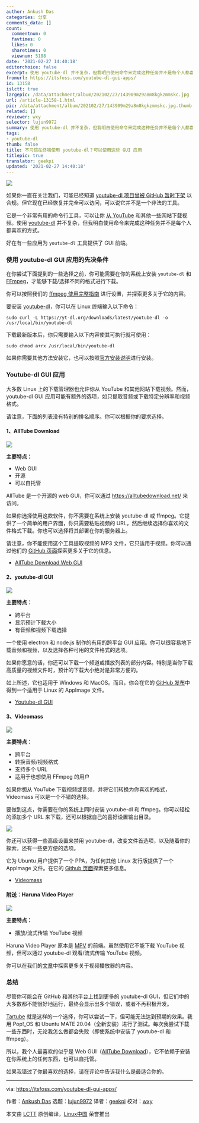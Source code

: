 ```yaml
---
author: Ankush Das
categories: 分享
comments_data: []
count:
  commentnum: 0
  favtimes: 0
  likes: 0
  sharetimes: 0
  viewnum: 5188
date: '2021-02-27 14:40:18'
editorchoice: false
excerpt: 使用 youtube-dl 并不复杂，但我明白使用命令来完成这种任务并不是每个人都喜欢的方式。
fromurl: https://itsfoss.com/youtube-dl-gui-apps/
id: 13158
islctt: true
largepic: /data/attachment/album/202102/27/143909m29a8m8kgkzmmskc.jpg
url: /article-13158-1.html
pic: /data/attachment/album/202102/27/143909m29a8m8kgkzmmskc.jpg.thumb.jpg
related: []
reviewer: wxy
selector: lujun9972
summary: 使用 youtube-dl 并不复杂，但我明白使用命令来完成这种任务并不是每个人都喜欢的方式。
tags:
- youtube-dl
thumb: false
title: 不习惯在终端使用 youtube-dl？可以使用这些 GUI 应用
titlepic: true
translator: geekpi
updated: '2021-02-27 14:40:18'
---
```


![](/data/attachment/album/202102/27/143909m29a8m8kgkzmmskc.jpg)


如果你一直在关注我们，可能已经知道 [youtube-dl 项目曾被 GitHub 暂时下架](https://itsfoss.com/youtube-dl-github-takedown/) 以合规。但它现在已经恢复并完全可以访问，可以说它并不是一个非法的工具。


它是一个非常有用的命令行工具，可以让你 [从 YouTube](https://itsfoss.com/download-youtube-videos-ubuntu/) 和其他一些网站下载视频。使用 [youtube-dl](https://itsfoss.com/download-youtube-linux/) 并不复杂，但我明白使用命令来完成这种任务并不是每个人都喜欢的方式。


好在有一些应用为 `youtube-dl` 工具提供了 GUI 前端。


### 使用 youtube-dl GUI 应用的先决条件


在你尝试下面提到的一些选择之前，你可能需要在你的系统上安装 `youtube-dl` 和 [FFmpeg](https://ffmpeg.org/)，才能够下载/选择不同的格式进行下载。


你可以按照我们的 [ffmpeg 使用完整指南](https://itsfoss.com/ffmpeg/#install) 进行设置，并探索更多关于它的内容。


要安装 [youtube-dl](https://youtube-dl.org/)，你可以在 Linux 终端输入以下命令：



```
sudo curl -L https://yt-dl.org/downloads/latest/youtube-dl -o /usr/local/bin/youtube-dl

```

下载最新版本后，你只需要输入以下内容使其可执行就可使用：



```
sudo chmod a+rx /usr/local/bin/youtube-dl

```

如果你需要其他方法安装它，也可以按照[官方安装说明](https://ytdl-org.github.io/youtube-dl/download.html)进行安装。


### Youtube-dl GUI 应用


大多数 Linux 上的下载管理器也允许你从 YouTube 和其他网站下载视频。然而，youtube-dl GUI 应用可能有额外的选项，如只提取音频或下载特定分辨率和视频格式。


请注意，下面的列表没有特别的排名顺序。你可以根据你的要求选择。


#### 1、AllTube Download


![](/data/attachment/album/202102/27/144018ibecoq5wm7fwfcmd.jpg)


**主要特点：**


* Web GUI
* 开源
* 可以自托管


AllTube 是一个开源的 web GUI，你可以通过 <https://alltubedownload.net/> 来访问。


如果你选择使用这款软件，你不需要在系统上安装 youtube-dl 或 ffmpeg。它提供了一个简单的用户界面，你只需要粘贴视频的 URL，然后继续选择你喜欢的文件格式下载。你也可以选择将其部署在你的服务器上。


请注意，你不能使用这个工具提取视频的 MP3 文件，它只适用于视频。你可以通过他们的 [GitHub 页面](https://github.com/Rudloff/alltube)探索更多关于它的信息。


* [AllTube Download Web GUI](https://alltubedownload.net/)


#### 2、youtube-dl GUI


![](/data/attachment/album/202102/27/144018civmqtttm3qmeqv9.jpg)


**主要特点：**


* 跨平台
* 显示预计下载大小
* 有音频和视频下载选择


一个使用 electron 和 node.js 制作的有用的跨平台 GUI 应用。你可以很容易地下载音频和视频，以及选择各种可用的文件格式的选项。


如果你愿意的话，你还可以下载一个频道或播放列表的部分内容。特别是当你下载高质量的视频文件时，预计的下载大小绝对是非常方便的。


如上所述，它也适用于 Windows 和 MacOS。而且，你会在它的 [GitHub 发布](https://github.com/jely2002/youtube-dl-gui/releases/tag/v1.8.7)中得到一个适用于 Linux 的 AppImage 文件。


* [Youtube-dl GUI](https://github.com/jely2002/youtube-dl-gui)


#### 3、Videomass


![](/data/attachment/album/202102/27/144018vt8wxgpcecrjdm6x.jpg)


**主要特点：**


* 跨平台
* 转换音频/视频格式
* 支持多个 URL
* 适用于也想使用 FFmpeg 的用户


如果你想从 YouTube 下载视频或音频，并将它们转换为你喜欢的格式，Videomass 可以是一个不错的选择。


要做到这点，你需要在你的系统上同时安装 youtube-dl 和 ffmpeg。你可以轻松的添加多个 URL 来下载，还可以根据自己的喜好设置输出目录。


![](/data/attachment/album/202102/27/144019ktx0h4tkk4hw4utt.jpg)


你还可以获得一些高级设置来禁用 youtube-dl，改变文件首选项，以及随着你的探索，还有一些更方便的选项。


它为 Ubuntu 用户提供了一个 PPA，为任何其他 Linux 发行版提供了一个 AppImage 文件。在它的 [Github 页面](https://github.com/jeanslack/Videomass)探索更多信息。


* [Videomass](https://jeanslack.github.io/Videomass/)


#### 附送：Haruna Video Player


![](/data/attachment/album/202102/27/144020he7444txhq7w7xah.jpg)


**主要特点：**


* 播放/流式传输 YouTube 视频


Haruna Video Player 原本是 [MPV](https://mpv.io/) 的前端。虽然使用它不能下载 YouTube 视频，但可以通过 youtube-dl 观看/流式传输 YouTube 视频。


你可以在我们的[文章](https://itsfoss.com/haruna-video-player/)中探索更多关于视频播放器的内容。


### 总结


尽管你可能会在 GitHub 和其他平台上找到更多的 youtube-dl GUI，但它们中的大多数都不能很好地运行，最终会显示出多个错误，或者不再积极开发。


[Tartube](https://github.com/axcore/tartube) 就是这样的一个选择，你可以尝试一下，但可能无法达到预期的效果。我用 Pop!\_OS 和 Ubuntu MATE 20.04（全新安装）进行了测试。每次我尝试下载一些东西时，无论我怎么做都会失败（即使系统中安装了 youtube-dl 和 ffmpeg）。


所以，我个人最喜欢的似乎是 Web GUI（[AllTube Download](https://github.com/Rudloff/alltube)），它不依赖于安装在你系统上的任何东西，也可以自托管。


如果我错过了你最喜欢的选择，请在评论中告诉我什么是最适合你的。




---


via: <https://itsfoss.com/youtube-dl-gui-apps/>


作者：[Ankush Das](https://itsfoss.com/author/ankush/) 选题：[lujun9972](https://github.com/lujun9972) 译者：[geekpi](https://github.com/geekpi) 校对：[wxy](https://github.com/wxy)


本文由 [LCTT](https://github.com/LCTT/TranslateProject) 原创编译，[Linux中国](https://linux.cn/) 荣誉推出